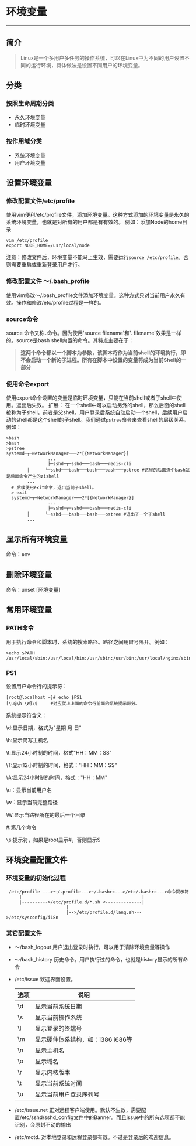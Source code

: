 # 环境变量

***

## 简介

> Linux是一个多用户多任务的操作系统，可以在Linux中为不同的用户设置不同的运行环境，具体做法是设置不同用户的环境变量。

## 分类

### 按照生命周期分类

* 永久环境变量
* 临时环境变量

### 按作用域分类

* 系统环境变量
* 用户环境变量

## 设置环境变量

### 修改配置文件/etc/profile

使用vim便利/etc/profile文件，添加环境变量。这种方式添加的环境变量是永久的系统环境变量，也就是对所有的用户都是有有效的。
例如：添加Node的home目录

```
vim /etc/profile
export NODE_HOME=/usr/local/node
```

注意：修改文件后，环境变量不能马上生效，需要运行`source /etc/profile`。否则需要重启或重新登录用户才行。

### 修改配置文件 ～/.bash_profile

使用vim修改～/.bash_profile文件添加环境变量。这种方式只对当前用户永久有效。操作和修改/etc/profile过程是一样的。

### source命令

source 命令又称`.`命令。因为使用'source filename'和'. filename'效果是一样的。source是bash shell内置的命令。其特点主要在于：

> **这两个命令都以一个脚本为参数，该脚本将作为当前shell的环境执行，即不会启动一个新的子进程。所有在脚本中设置的变量将成为当前Shell的一部分**

### 使用命令export

使用export命令设置的变量是临时环境变量，只能在当前shell或者子shell中使用。退出后失效。
扩展：
在一个shell中可以启动另外的shell，那么后面的shell被称为子shell，前者是父shell。用户登录后系统自动启动一个shell，后续用户启动的shell都是这个shell的子shell。我们通过`pstree`命令来查看shell的层级关系。例如：

```shell
>bash
>bash
>pstree
systemd─┬─NetworkManager───2*[{NetworkManager}]
				...
				├─sshd─┬─sshd───bash───redis-cli
        │      └─sshd───bash───bash───bash───pstree #这里的后面连个bash就是后面命令产生的zishell
        ...
  # 后续使用exit命令，退出当前子shell。
  > exit
  systemd─┬─NetworkManager───2*[{NetworkManager}]
				...
				├─sshd─┬─sshd───bash───redis-cli
        │      └─sshd───bash───bash───pstree #退出了一个子shell
        ...
```



## 显示所有环境变量

命令：env

## 删除环境变量

命令：unset [环境变量]

## 常用环境变量

### PATH命令

用于执行命令和脚本时，系统的搜索路径。路径之间用冒号隔开。例如：

```
>echo $PATH
/usr/local/sbin:/usr/local/bin:/usr/sbin:/usr/bin:/usr/local/nginx/sbin:/usr/local/node/bin:/usr/local/redis/src:/usr/local/mysql/bin:/usr/local/mysql/lib:/root/bin
```

### PS1

设置用户命令行的提示符：

```
[root@localhost ~]# echo $PS1
[\u@\h \W]\$     #对应就上上面的命令行前面的系统提示部分。
```

系统提示符含义：

\d:显示日期，格式为"星期 月 日"

\h:显示简写主机名

\t:显示24小时制的时间，格式"HH：MM：SS"

\T:显示12小时制的时间，格式："HH：MM：SS"

\A:显示24小时制的时间，格式："HH：MM"

\u：显示当前用户名

\w：显示当前完整路径

\W:显示当路径所在的最后一个目录

\#:第几个命令

`\$`:提示符，如果是root显示\#，否则显示$

## 环境变量配置文件

### 环境变量的初始化过程

```
 /etc/profile --->～/.profile--->~/.bashrc--->/etc/.bashrc--->命令提示符
     |                                              |
     |---------->/etc/profile.d/*.sh <--------------|
                       |
                       |-->/etc/profile.d/lang.sh--->/etc/sysconfig/i18n
```

### 其它配置文件

* ～/bash_logout 用户退出登录时执行，可以用于清除环境变量等操作

* ～/bash_history 历史命令。用户执行过的命令，也就是history显示的所有命令

* /etc/issue 欢迎界面设置。

  | 选项 | 说明                              |
  | ---- | --------------------------------- |
  | \d   | 显示当前系统日期                  |
  | \s   | 显示当前操作系统                  |
  | \l   | 显示登录的终端号                  |
  | \m   | 显示硬件体系结构，如：i386 i686等 |
  | \n   | 显示主机名                        |
  | \o   | 显示域名                          |
  | \r   | 显示内核版本                      |
  | \t   | 显示当前系统时间                  |
  | \u   | 显示当前用户登录序列号            |

  

* /etc/issue.net 正对远程客户端使用。默认不生效，需要配置/etc/sshd/sshd_config文件中的Banner。而且issue中的所有选项都不能识别，会原封不动的输出

* /etc/motd. 对本地登录和远程登录都有效。不过是登录后的欢迎信息。